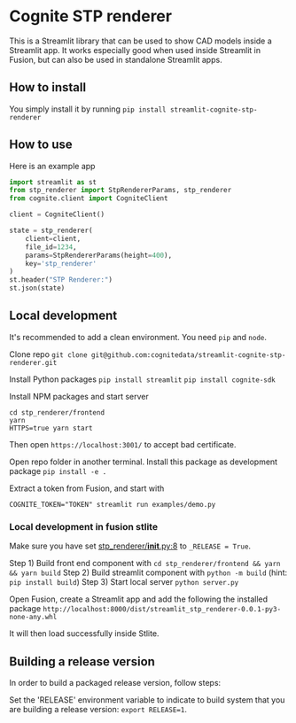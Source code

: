 # Cognite STP renderer

This is a Streamlit library that can be used to show CAD models inside a
Streamlit app. It works especially good when used inside Streamlit in Fusion,
but can also be used in standalone Streamlit apps.

## How to install

You simply install it by running
`pip install streamlit-cognite-stp-renderer`

## How to use

Here is an example app

```python
import streamlit as st
from stp_renderer import StpRendererParams, stp_renderer
from cognite.client import CogniteClient

client = CogniteClient()

state = stp_renderer(
    client=client,
    file_id=1234,
    params=StpRendererParams(height=400),
    key='stp_renderer'
)
st.header("STP Renderer:")
st.json(state)
```

## Local development

It's recommended to add a clean environment. You need `pip` and `node`.

Clone repo
`git clone git@github.com:cognitedata/streamlit-cognite-stp-renderer.git`

Install Python packages
`pip install streamlit`
`pip install cognite-sdk`

Install NPM packages and start server

```shell
cd stp_renderer/frontend
yarn
HTTPS=true yarn start
```

Then open `https://localhost:3001/` to accept bad certificate.

Open repo folder in another terminal. Install this package as development package
`pip install -e .`

Extract a token from Fusion, and start with

`COGNITE_TOKEN="TOKEN" streamlit run examples/demo.py`

### Local development in fusion stlite

Make sure you have set [stp_renderer/__init__.py:8](stp_renderer/__init__.py:19)
to `_RELEASE = True`.

Step 1) Build front end component with `cd stp_renderer/frontend && yarn && yarn
build` Step 2) Build streamlit component with `python -m build` (hint: `pip
install build`)
Step 3) Start local server `python server.py`

Open Fusion, create a Streamlit app and add the following the installed package
`http://localhost:8000/dist/streamlit_stp_renderer-0.0.1-py3-none-any.whl`

It will then load successfully inside Stlite.

## Building a release version

In order to build a packaged release version, follow steps:

Set the 'RELEASE' environment variable to indicate to build system that you are
building a release version: `export RELEASE=1`.
